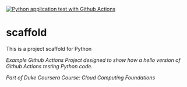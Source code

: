 [![Python application test with Github Actions](https://github.com/lvallejomendez/python_scaffold/actions/workflows/main.yml/badge.svg)](https://github.com/lvallejomendez/python_scaffold/actions/workflows/main.yml)

# scaffold
This is a project scaffold for Python


*Example Github Actions Project designed to show how a hello version of Github Actions testing Python code.*

*Part of Duke Coursera Course: Cloud Computing Foundations*
